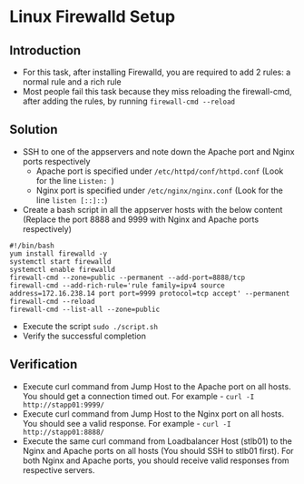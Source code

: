 # Linux Firewalld Setup
## Introduction
* For this task, after installing Firewalld, you are required to add 2 rules: a normal rule and a rich rule
* Most people fail this task because they miss reloading the firewall-cmd, after adding the rules, by running `firewall-cmd --reload`

## Solution
* SSH to one of the appservers and note down the Apache port and Nginx ports respectively
  * Apache port is specified under `/etc/httpd/conf/httpd.conf` (Look for the line `Listen: `)
  * Nginx port is specified under `/etc/nginx/nginx.conf` (Look for the line `listen [::]::`)
* Create a bash script in all the appserver hosts with the below content (Replace the port 8888 and 9999 with Nginx and Apache ports respectively)
```UNIX
#!/bin/bash
yum install firewalld -y
systemctl start firewalld
systemctl enable firewalld
firewall-cmd --zone=public --permanent --add-port=8888/tcp
firewall-cmd --add-rich-rule='rule family=ipv4 source address=172.16.238.14 port port=9999 protocol=tcp accept' --permanent
firewall-cmd --reload
firewall-cmd --list-all --zone=public
 ```  
* Execute the script `sudo ./script.sh`
* Verify the successful completion

## Verification
* Execute curl command from Jump Host to the Apache port on all hosts. You should get a connection timed out. For example - `curl -I http://stapp01:9999/`
* Execute curl command from Jump Host to the Nginx port on all hosts. You should see a valid response. For example - `curl -I http://stapp01:8888/`
* Execute the same curl command from Loadbalancer Host (stlb01) to the Nginx and Apache ports on all hosts (You should SSH to stlb01 first). For both Nginx and Apache ports, you should receive valid responses from respective servers.
